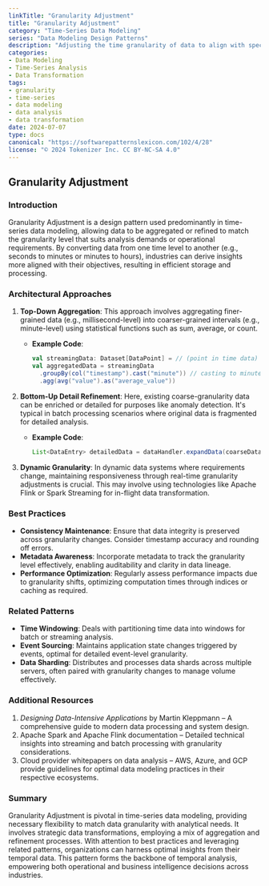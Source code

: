 ```yaml
---
linkTitle: "Granularity Adjustment"
title: "Granularity Adjustment"
category: "Time-Series Data Modeling"
series: "Data Modeling Design Patterns"
description: "Adjusting the time granularity of data to align with specific analytical requirements and optimize data processing for various applications, particularly in time-series data modeling."
categories:
- Data Modeling
- Time-Series Analysis
- Data Transformation
tags:
- granularity
- time-series
- data modeling
- data analysis
- data transformation
date: 2024-07-07
type: docs
canonical: "https://softwarepatternslexicon.com/102/4/28"
license: "© 2024 Tokenizer Inc. CC BY-NC-SA 4.0"
---
```


## Granularity Adjustment

### Introduction
Granularity Adjustment is a design pattern used predominantly in time-series data modeling, allowing data to be aggregated or refined to match the granularity level that suits analysis demands or operational requirements. By converting data from one time level to another (e.g., seconds to minutes or minutes to hours), industries can derive insights more aligned with their objectives, resulting in efficient storage and processing.

### Architectural Approaches

1. **Top-Down Aggregation**: This approach involves aggregating finer-grained data (e.g., millisecond-level) into coarser-grained intervals (e.g., minute-level) using statistical functions such as sum, average, or count.
   
   - **Example Code**: 
     ```scala
     val streamingData: Dataset[DataPoint] = // (point in time data)
     val aggregatedData = streamingData
       .groupBy(col("timestamp").cast("minute")) // casting to minute resolution
       .agg(avg("value").as("average_value"))
     ```

2. **Bottom-Up Detail Refinement**: Here, existing coarse-granularity data can be enriched or detailed for purposes like anomaly detection. It's typical in batch processing scenarios where original data is fragmented for detailed analysis.

   - **Example Code**:
     ```java
     List<DataEntry> detailedData = dataHandler.expandData(coarseData, availableDetails);
     ```

3. **Dynamic Granularity**: In dynamic data systems where requirements change, maintaining responsiveness through real-time granularity adjustments is crucial. This may involve using technologies like Apache Flink or Spark Streaming for in-flight data transformation.

### Best Practices

- **Consistency Maintenance**: Ensure that data integrity is preserved across granularity changes. Consider timestamp accuracy and rounding off errors.
- **Metadata Awareness**: Incorporate metadata to track the granularity level effectively, enabling auditability and clarity in data lineage.
- **Performance Optimization**: Regularly assess performance impacts due to granularity shifts, optimizing computation times through indices or caching as required.

### Related Patterns

- **Time Windowing**: Deals with partitioning time data into windows for batch or streaming analysis.
- **Event Sourcing**: Maintains application state changes triggered by events, optimal for detailed event-level granularity.
- **Data Sharding**: Distributes and processes data shards across multiple servers, often paired with granularity changes to manage volume effectively.

### Additional Resources

1. *Designing Data-Intensive Applications* by Martin Kleppmann – A comprehensive guide to modern data processing and system design.
2. Apache Spark and Apache Flink documentation – Detailed technical insights into streaming and batch processing with granularity considerations.
3. Cloud provider whitepapers on data analysis – AWS, Azure, and GCP provide guidelines for optimal data modeling practices in their respective ecosystems.

### Summary

Granularity Adjustment is pivotal in time-series data modeling, providing necessary flexibility to match data granularity with analytical needs. It involves strategic data transformations, employing a mix of aggregation and refinement processes. With attention to best practices and leveraging related patterns, organizations can harness optimal insights from their temporal data. This pattern forms the backbone of temporal analysis, empowering both operational and business intelligence decisions across industries.
